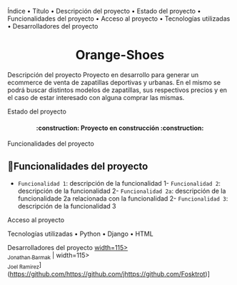 Índice
•	Título
•	Descripción del proyecto
•	Estado del proyecto
•	Funcionalidades del proyecto
•	Acceso al proyecto
•	Tecnologías utilizadas
•	Desarrolladores del proyecto

<h1 align="center"> Orange-Shoes </h1>

Descripción del proyecto
Proyecto en desarrollo para generar un ecommerce de venta de zapatillas deportivas y urbanas. En el mismo se podrá buscar distintos modelos de zapatillas, sus respectivos precios y en el caso de estar interesado con alguna comprar las mismas. 

Estado del proyecto
<h4 align="center">
:construction: Proyecto en construcción :construction:
</h4>

Funcionalidades del proyecto
## :hammer:Funcionalidades del proyecto

- `Funcionalidad 1`: descripción de la funcionalidad 1- `Funcionalidad 2`: descripción de la funcionalidad 2- `Funcionalidad 2a`: descripción de la funcionalidade 2a relacionada con la funcionalidad 2- `Funcionalidad 3`: descripción de la funcionalidad 3

Acceso al proyecto

Tecnologías utilizadas
•	Python
•	Django
•	HTML


Desarrolladores del proyecto
[width=115><br><sub>Jonathan Barmak</sub>](https://github.com/https://github.com/jonibarmak) | width=115><br><sub>Joel Ramirez</sub>](https://github.com/https://github.com/jhttps://github.com/Fosktrot)]


